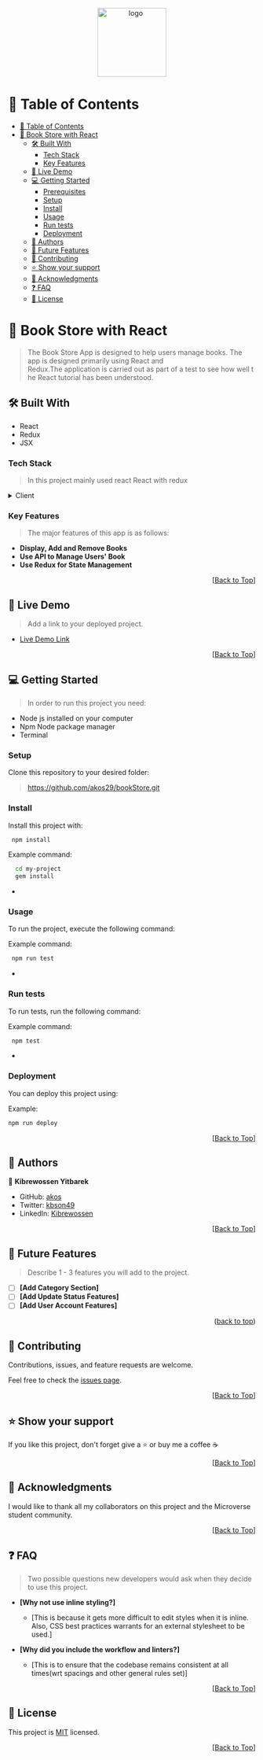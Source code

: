 <a name="readme-top"></a>

<div align="center">

  <img src="https://safari-ict.com/wp-content/uploads/elementor/thumbs/safari-logo-jpeg-e1586270537522-p2m92e5sbdvatp5jaesli97zyw4841isg30ay92w58.png" alt="logo" width="140"  height="auto" />
  <br/>

</div>

<!-- TABLE OF CONTENTS -->

# 📗 Table of Contents

- [📗 Table of Contents](#-table-of-contents)
- [📖 Book Store with React](#-about-project)
  - [🛠 Built With ](#-built-with-)
    - [Tech Stack ](#tech-stack-)
    - [Key Features ](#key-features-)
  - [🚀 Live Demo ](#-live-demo-)
  - [💻 Getting Started ](#-getting-started-)
    - [Prerequisites](#prerequisites)
    - [Setup](#setup)
    - [Install](#install)
    - [Usage](#usage)
    - [Run tests](#run-tests)
    - [Deployment](#deployment)
  - [👥 Authors ](#-authors-)
  - [🔭 Future Features](#future-features)
  - [🤝 Contributing ](#-contributing-)
  - [⭐️ Show your support ](#️-show-your-support-)
  - [🙏 Acknowledgments ](#-acknowledgments-)
  - [❓ FAQ ](#-faq-)
  - [📝 License ](#-license-)

<!-- PROJECT DESCRIPTION -->

# 📖 Book Store with React<a name="about-project"></a>

> The Book Store App is designed to help users manage books. The app is designed primarily using React and Redux.The application is carried out as part of a test to see how well the React tutorial has been understood.

## 🛠 Built With <a name="built-with"></a>
- React
- Redux
- JSX
<!-- Features -->
### Tech Stack <a name="tech-stack"></a>

> In this project mainly used react React with redux

<details>
  <summary>Client</summary>
  <ul>
    <li><a href="https://reactjs.org/">React.js</a></li>
  </ul>
</details>


<!-- Features -->

### Key Features <a name="key-features"></a>

> The major features of this app is as follows:

- **Display, Add and Remove Books**
- **Use API to Manage Users' Book**
- **Use Redux for State Management**


<p align="right">[<a href="#readme-top">Back to Top</a>]</p>

<!-- LIVE DEMO -->

## 🚀 Live Demo <a name="live-demo"></a>

> Add a link to your deployed project.

- [Live Demo Link](https://flop-bookstore.netlify.app/)

<p align="right">[<a href="#readme-top">Back to Top</a>]</p>

<!-- GETTING STARTED -->

## 💻 Getting Started <a name="getting-started"></a>

> In order to run this project you need:

- Node js installed on your computer
- Npm Node package manager
- Terminal

### Setup

Clone this repository to your desired folder:

> https://github.com/akos29/bookStore.git
### Install

Install this project with:
```sh
 npm install
```

Example command:

```sh
  cd my-project
  gem install
```
-

### Usage

To run the project, execute the following command:


Example command:

```sh
 npm run test
```
-

### Run tests

To run tests, run the following command:


Example command:

```sh
 npm test
```
-

### Deployment

You can deploy this project using:


Example:

```sh
npm run deploy
```

<p align="right">[<a href="#readme-top">Back to Top</a>]</p>

<!-- AUTHORS -->

## 👥 Authors <a name="authors"></a>

👤 **Kibrewossen Yitbarek**

- GitHub: [akos](https://github.com/akos29)
- Twitter: [kbson49](https://twitter.com/Kbson49)
- LinkedIn: [Kibrewossen](https://www.linkedin.com/in/kibrewossen-yitbarek-bb587a18/)

<p align="right">[<a href="#readme-top">Back to Top</a>]</p>


<!-- FUTURE FEATURES -->

## 🔭 Future Features <a name="future-features"></a>

> Describe 1 - 3 features you will add to the project.

- [ ] **[Add Category Section]**
- [ ] **[Add Update Status Features]**
- [ ] **[Add User Account Features]**

<p align="right">(<a href="#readme-top">back to top</a>)</p>


<!-- CONTRIBUTING -->

## 🤝 Contributing <a name="contributing"></a>

Contributions, issues, and feature requests are welcome.

Feel free to check the [issues page](../../issues/).

<p align="right">[<a href="#readme-top">Back to Top</a>]</p>

<!-- SUPPORT -->

## ⭐️ Show your support <a name="support"></a>

If you like this project, don't forget give a ⭐️ or buy me a coffee ☕️

<p align="right">[<a href="#readme-top">Back to Top</a>]</p>

<!-- ACKNOWLEDGEMENTS -->

## 🙏 Acknowledgments <a name="acknowledgements"></a>

I would like to thank all my collaborators on this project and the Microverse student community.

<p align="right">[<a href="#readme-top">Back to Top</a>]</p>

<!-- FAQ (optional) -->

## ❓ FAQ <a name="faq"></a>

> Two possible questions new developers would ask when they decide to use this project.

- **[Why not use inline styling?]**

  - [This is because it gets more difficult to edit styles when it is inline. Also, CSS best practices warrants for an external stylesheet to be used.]

- **[Why did you include the workflow and linters?]**

  - [This is to ensure that the codebase remains consistent at all times(wrt spacings and other general rules set)]

<p align="right">[<a href="#readme-top">Back to Top</a>]</p>

<!-- LICENSE -->

## 📝 License <a name="license"></a>

This project is [MIT](./LICENSE) licensed.

<p align="right">[<a href="#readme-top">Back to Top</a>]</p>
